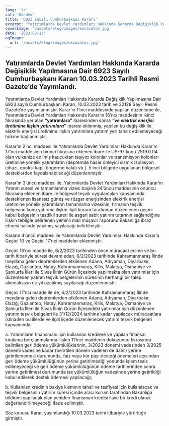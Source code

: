 ```yaml
---
lang: 'tr'
cat: 'Gündem'
title: '6923 Sayılı Cumhurbaşkanı Kararı'
excerpt: "Yatırımlarda Devlet Yardımları Hakkında Kararda Değişiklik Yapılmasına Dair 6923 Sayılı Cumhurbaşkanı Kararı 10.03.2023 Tarihli Resmi Gazete'de Yayımlandı."
coverImage: '/assets/blog/images/excavator.jpg'
date: '2023-03-13'
ogImage:
  url: '/assets/blog/images/excavator.jpg'
---
```


## Yatırımlarda Devlet Yardımları Hakkında Kararda Değişiklik Yapılmasına Dair 6923 Sayılı Cumhurbaşkanı Kararı 10.03.2023 Tarihli Resmi Gazete’de Yayımlandı.

Yatırımlarda Devlet Yardımları Hakkında Kararda Değişiklik Yapılmasına Dair 6923 sayılı Cumhurbaşkanı Kararı, 10.03.2023 tarih ve 32128 Sayılı Resmi Gazete’de yayımlanmıştır. Karar’ın 1’inci maddesinde yapılan düzenleme ile, Yatırımlarda Devlet Yardımları Hakkında Karar’ın 16’ncı maddesinin ikinci fıkrasında yer alan **“yatırımlara”** ibaresinden sonra **_“ve elektrik enerjisi üretimine ilişkin yatırımlara”_** ibaresi eklenmiş, yapılan bu değişiklik ile elektrik enerjisi üretimine ilişkin yatırımlara yatırım yeri tahsis edilemeyeceği hükme bağlanmıştır.

Karar’ın 2’nci maddesi ile Yatırımlarda Devlet Yardımları Hakkında Karar’ın 17’nci maddesinin birinci fıkrasına eklenen ibare ile US-97 kodu 2519.0.04 olan vulkanize edilmiş kauçuktan taşıyıcı kolonlar ve transmisyon kolonları üretimine yönelik yatırımların (depremde hasar önleyici sismik izolasyon cihazı, epoksi kaplı öngerme halatı vb.).  5 inci bölgede uygulanan bölgesel desteklerden faydalanabileceği düzenlenmiştir.

Karar’ın 3’üncü maddesi ile, Yatırımlarda Devlet Yardımları Hakkında Karar’ın Yatırım süresi ve tamamlanma vizesi başlıklı 24’üncü maddesinin onuncu fıkrasına eklenen ibare ile bölgesel teşvik uygulamaları kapsamında desteklenen lisanssız güneş ve rüzgar enerjisinden elektrik enerjisi üretimine yönelik yatırımların tamamlama vizesinin, firmanın teşvik belgesine konu yatırıma ilişkin ilgili kurum tarafından düzenlenen geçici kabul belgesinin tasdikli sureti ile asgari sabit yatırım tutarının sağlandığına ilişkin tebliğle belirlenen yeminli mali müşavir raporunu Bakanlığa ibraz etmesi halinde yapılmış sayılacağı belirtilmiştir.

Kararın 4’üncü maddesi ile Yatırımlarda Devlet Yardımları Hakkında Karar’a Geçici 16 ve Geçici 17’nci maddeler eklenmiştir.

Geçici 16’ncı madde ile, 6/2/2023 tarihinden önce müracaat edilen ve bu tarih itibariyle süresi devam eden, 6/2/2023 tarihinde Kahramanmaraş İlinde meydana gelen depremlerden etkilenen Adana, Adıyaman, Diyarbakır, Elazığ, Gaziantep, Hatay, Kahramanmaraş, Kilis, Malatya, Osmaniye ve Şanlıurfa İlleri ile Sivas İlinin Gürün İlçesinde yapılmakta olan yatırımlar için düzenlenen yatırım teşvik belgelerinin süresinin herhangi bir talep alınmaksızın üç yıl uzatılmış sayılacağı düzenlenmiştir.

Geçici 17’nci madde ile de, 6/2/2023 tarihinde Kahramanmaraş İlinde meydana gelen depremlerden etkilenen Adana, Adıyaman, Diyarbakır, Elazığ, Gaziantep, Hatay, Kahramanmaraş, Kilis, Malatya, Osmaniye ve Şanlıurfa İlleri ile Sivas İlinin Gürün İlçesindeki yatırımlar için düzenlenen yatırım teşvik belgeleri ile 31/12/2024 tarihine kadar yapılacak müracaatlara istinaden bu illerde ve ilgili ilçede düzenlenecek yatırım teşvik belgeleri kapsamında;

a. Yatırımların finansmanı için kullanılan kredilere ve yapılan finansal kiralama borçlanmalarına ilişkin 11’inci maddenin dokuzuncu fıkrasında belirtilen geri ödeme yükümlülüklerinin, 3/2023 dönemi vadesinden 3/2025 dönemi vadesine kadar (belirtilen dönem vadeleri de dahil) yerine getirilememesi durumunda, faiz veya kâr payı desteği ödemeleri açısından geri ödeme yükümlülüğünün yerine getirilmediği yönünde işlem tesis edilmeyeceği ve geri ödeme yükümlülüğünün ödeme tarihlerinden sonra yerine getirilmesi durumunda ise yükümlülüğün vadesinde yerine getirildiği kabul edilerek destek ödemesi yapılacağı;

b. Kullanılan kredinin bakiye kısmının tahsil ve tasfiyesi için kullanılacak ve teşvik belgesinin yatırım süresi içinde aracı kurum tarafından Bakanlığa bildirimi yapılacak olan yeniden finansman kredisi ilave bir kredi olarak değerlendirilmeyeceği ifade edilmiştir.

Söz konusu Karar, yayımlandığı 10.03.2023 tarihi itibariyle yürürlüğe girmiştir.